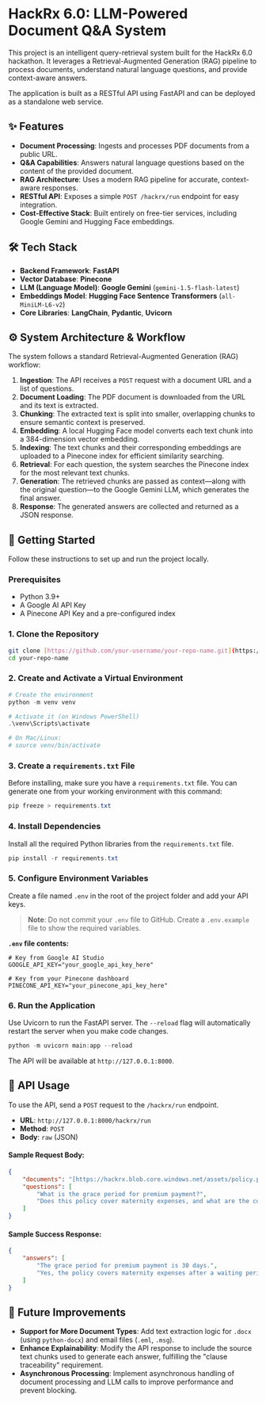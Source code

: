 # HackRx 6.0: LLM-Powered Document Q&A System

This project is an intelligent query-retrieval system built for the HackRx 6.0 hackathon. It leverages a Retrieval-Augmented Generation (RAG) pipeline to process documents, understand natural language questions, and provide context-aware answers.

The application is built as a RESTful API using FastAPI and can be deployed as a standalone web service.

## ✨ Features

-   **Document Processing**: Ingests and processes PDF documents from a public URL.
-   **Q&A Capabilities**: Answers natural language questions based on the content of the provided document.
-   **RAG Architecture**: Uses a modern RAG pipeline for accurate, context-aware responses.
-   **RESTful API**: Exposes a simple `POST /hackrx/run` endpoint for easy integration.
-   **Cost-Effective Stack**: Built entirely on free-tier services, including Google Gemini and Hugging Face embeddings.

## 🛠️ Tech Stack

-   **Backend Framework**: **FastAPI**
-   **Vector Database**: **Pinecone**
-   **LLM (Language Model)**: **Google Gemini** (`gemini-1.5-flash-latest`)
-   **Embeddings Model**: **Hugging Face Sentence Transformers** (`all-MiniLM-L6-v2`)
-   **Core Libraries**: **LangChain**, **Pydantic**, **Uvicorn**

## ⚙️ System Architecture & Workflow

The system follows a standard Retrieval-Augmented Generation (RAG) workflow:

1.  **Ingestion**: The API receives a `POST` request with a document URL and a list of questions.
2.  **Document Loading**: The PDF document is downloaded from the URL and its text is extracted.
3.  **Chunking**: The extracted text is split into smaller, overlapping chunks to ensure semantic context is preserved.
4.  **Embedding**: A local Hugging Face model converts each text chunk into a 384-dimension vector embedding.
5.  **Indexing**: The text chunks and their corresponding embeddings are uploaded to a Pinecone index for efficient similarity searching.
6.  **Retrieval**: For each question, the system searches the Pinecone index for the most relevant text chunks.
7.  **Generation**: The retrieved chunks are passed as context—along with the original question—to the Google Gemini LLM, which generates the final answer.
8.  **Response**: The generated answers are collected and returned as a JSON response.

## 🚀 Getting Started

Follow these instructions to set up and run the project locally.

### Prerequisites

-   Python 3.9+
-   A Google AI API Key
-   A Pinecone API Key and a pre-configured index

### 1. Clone the Repository

```bash
git clone [https://github.com/your-username/your-repo-name.git](https://github.com/your-username/your-repo-name.git)
cd your-repo-name
```

### 2. Create and Activate a Virtual Environment

```powershell
# Create the environment
python -m venv venv

# Activate it (on Windows PowerShell)
.\venv\Scripts\activate

# On Mac/Linux:
# source venv/bin/activate
```

### 3. Create a `requirements.txt` File

Before installing, make sure you have a `requirements.txt` file. You can generate one from your working environment with this command:

```powershell
pip freeze > requirements.txt
```

### 4. Install Dependencies

Install all the required Python libraries from the `requirements.txt` file.

```powershell
pip install -r requirements.txt
```

### 5. Configure Environment Variables

Create a file named `.env` in the root of the project folder and add your API keys.

> **Note**: Do not commit your `.env` file to GitHub. Create a `.env.example` file to show the required variables.

**`.env` file contents:**
```
# Key from Google AI Studio
GOOGLE_API_KEY="your_google_api_key_here"

# Key from your Pinecone dashboard
PINECONE_API_KEY="your_pinecone_api_key_here"
```

### 6. Run the Application

Use Uvicorn to run the FastAPI server. The `--reload` flag will automatically restart the server when you make code changes.

```powershell
python -m uvicorn main:app --reload
```
The API will be available at `http://127.0.0.1:8000`.

## 📖 API Usage

To use the API, send a `POST` request to the `/hackrx/run` endpoint.

-   **URL**: `http://127.0.0.1:8000/hackrx/run`
-   **Method**: `POST`
-   **Body**: `raw` (JSON)

#### Sample Request Body:

```json
{
    "documents": "[https://hackrx.blob.core.windows.net/assets/policy.pdf?sv=2023-01-03&st=2025-07-04T09%3A11%3A24Z&se=2027-07-05T09%3A11%3A00Z&sr=b&sp=r&sig=N4a9OU0w0QXO6AOIBiu4bpl7AXvEZogeT%2FjUHNO7HzQ%3D](https://hackrx.blob.core.windows.net/assets/policy.pdf?sv=2023-01-03&st=2025-07-04T09%3A11%3A24Z&se=2027-07-05T09%3A11%3A00Z&sr=b&sp=r&sig=N4a9OU0w0QXO6AOIBiu4bpl7AXvEZogeT%2FjUHNO7HzQ%3D)",
    "questions": [
        "What is the grace period for premium payment?",
        "Does this policy cover maternity expenses, and what are the conditions?"
    ]
}
```

#### Sample Success Response:

```json
{
    "answers": [
        "The grace period for premium payment is 30 days.",
        "Yes, the policy covers maternity expenses after a waiting period of 24 months, with a limit of two deliveries."
    ]
}
```

## 🔮 Future Improvements

-   **Support for More Document Types**: Add text extraction logic for `.docx` (using `python-docx`) and email files (`.eml`, `.msg`).
-   **Enhance Explainability**: Modify the API response to include the source text chunks used to generate each answer, fulfilling the "clause traceability" requirement.
-   **Asynchronous Processing**: Implement asynchronous handling of document processing and LLM calls to improve performance and prevent blocking.
